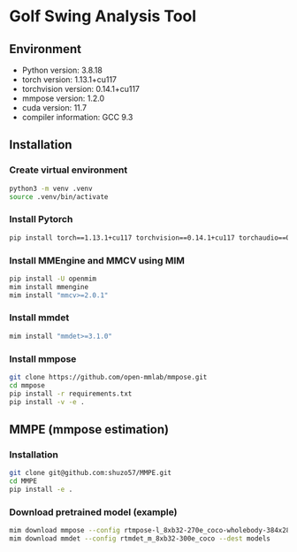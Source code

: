 # Golf Swing Analysis Tool
## Environment
- Python version: 3.8.18
- torch version: 1.13.1+cu117
- torchvision version: 0.14.1+cu117
- mmpose version: 1.2.0
- cuda version: 11.7
- compiler information: GCC 9.3

## Installation
### Create virtual environment
```bash
python3 -m venv .venv
source .venv/bin/activate
```
### Install Pytorch
```bash
pip install torch==1.13.1+cu117 torchvision==0.14.1+cu117 torchaudio==0.13.1 --extra-index-url https://download.pytorch.org/whl/cu117
```

### Install MMEngine and MMCV using MIM
```bash
pip install -U openmim
mim install mmengine
mim install "mmcv>=2.0.1"
```

### Install mmdet
```bash
mim install "mmdet>=3.1.0"
```

### Install mmpose
```bash
git clone https://github.com/open-mmlab/mmpose.git
cd mmpose
pip install -r requirements.txt
pip install -v -e .
```

## MMPE (mmpose estimation)
### Installation
```Bash
git clone git@github.com:shuzo57/MMPE.git
cd MMPE
pip install -e .
```

### Download pretrained model (example)
```Bash
mim download mmpose --config rtmpose-l_8xb32-270e_coco-wholebody-384x288 --dest models
mim download mmdet --config rtmdet_m_8xb32-300e_coco --dest models
```